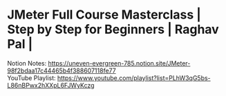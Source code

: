 # JMeter Full Course Masterclass | Step by Step for Beginners | Raghav Pal |
Notion Notes: https://uneven-evergreen-785.notion.site/JMeter-98f2bdaa17c44465b4f388607118fe77  
YouTube Playlist: https://www.youtube.com/playlist?list=PLhW3qG5bs-L86nBPwx2hXXpL6FJWyKczg
